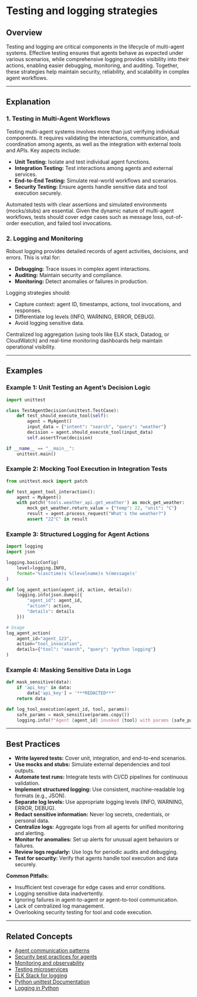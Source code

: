 # Testing and logging strategies

## Overview

Testing and logging are critical components in the lifecycle of multi-agent systems. Effective testing ensures that agents behave as expected under various scenarios, while comprehensive logging provides visibility into their actions, enabling easier debugging, monitoring, and auditing. Together, these strategies help maintain security, reliability, and scalability in complex agent workflows.

---

## Explanation

### 1. **Testing in Multi-Agent Workflows**

Testing multi-agent systems involves more than just verifying individual components. It requires validating the interactions, communication, and coordination among agents, as well as the integration with external tools and APIs. Key aspects include:

- **Unit Testing:** Isolate and test individual agent functions.
- **Integration Testing:** Test interactions among agents and external services.
- **End-to-End Testing:** Simulate real-world workflows and scenarios.
- **Security Testing:** Ensure agents handle sensitive data and tool execution securely.

Automated tests with clear assertions and simulated environments (mocks/stubs) are essential. Given the dynamic nature of multi-agent workflows, tests should cover edge cases such as message loss, out-of-order execution, and failed tool invocations.

### 2. **Logging and Monitoring**

Robust logging provides detailed records of agent activities, decisions, and errors. This is vital for:

- **Debugging:** Trace issues in complex agent interactions.
- **Auditing:** Maintain security and compliance.
- **Monitoring:** Detect anomalies or failures in production.

Logging strategies should:

- Capture context: agent ID, timestamps, actions, tool invocations, and responses.
- Differentiate log levels (INFO, WARNING, ERROR, DEBUG).
- Avoid logging sensitive data.

Centralized log aggregation (using tools like ELK stack, Datadog, or CloudWatch) and real-time monitoring dashboards help maintain operational visibility.

---

## Examples

### Example 1: **Unit Testing an Agent’s Decision Logic**

```python
import unittest

class TestAgentDecision(unittest.TestCase):
    def test_should_execute_tool(self):
        agent = MyAgent()
        input_data = {"intent": "search", "query": "weather"}
        decision = agent.should_execute_tool(input_data)
        self.assertTrue(decision)

if __name__ == "__main__":
    unittest.main()
```

### Example 2: **Mocking Tool Execution in Integration Tests**

```python
from unittest.mock import patch

def test_agent_tool_interaction():
    agent = MyAgent()
    with patch('tools.weather_api.get_weather') as mock_get_weather:
        mock_get_weather.return_value = {"temp": 22, "unit": "C"}
        result = agent.process_request("What's the weather?")
        assert "22°C" in result
```

### Example 3: **Structured Logging for Agent Actions**

```python
import logging
import json

logging.basicConfig(
    level=logging.INFO,
    format='%(asctime)s %(levelname)s %(message)s'
)

def log_agent_action(agent_id, action, details):
    logging.info(json.dumps({
        "agent_id": agent_id,
        "action": action,
        "details": details
    }))

# Usage
log_agent_action(
    agent_id="agent_123",
    action="tool_invocation",
    details={"tool": "search", "query": "python logging"}
)
```

### Example 4: **Masking Sensitive Data in Logs**

```python
def mask_sensitive(data):
    if 'api_key' in data:
        data['api_key'] = '***REDACTED***'
    return data

def log_tool_execution(agent_id, tool, params):
    safe_params = mask_sensitive(params.copy())
    logging.info(f"Agent {agent_id} invoked {tool} with params {safe_params}")
```

---

## Best Practices

- **Write layered tests:** Cover unit, integration, and end-to-end scenarios.
- **Use mocks and stubs:** Simulate external dependencies and tool outputs.
- **Automate test runs:** Integrate tests with CI/CD pipelines for continuous validation.
- **Implement structured logging:** Use consistent, machine-readable log formats (e.g., JSON).
- **Separate log levels:** Use appropriate logging levels (INFO, WARNING, ERROR, DEBUG).
- **Redact sensitive information:** Never log secrets, credentials, or personal data.
- **Centralize logs:** Aggregate logs from all agents for unified monitoring and alerting.
- **Monitor for anomalies:** Set up alerts for unusual agent behaviors or failures.
- **Review logs regularly:** Use logs for periodic audits and debugging.
- **Test for security:** Verify that agents handle tool execution and data securely.

**Common Pitfalls:**

- Insufficient test coverage for edge cases and error conditions.
- Logging sensitive data inadvertently.
- Ignoring failures in agent-to-agent or agent-to-tool communication.
- Lack of centralized log management.
- Overlooking security testing for tool and code execution.

---

## Related Concepts

- [Agent communication patterns](./agent-communication.md)
- [Security best practices for agents](./agent-security.md)
- [Monitoring and observability](https://martinfowler.com/articles/observability.html)
- [Testing microservices](https://martinfowler.com/articles/microservice-testing/)
- [ELK Stack for logging](https://www.elastic.co/what-is/elk-stack)
- [Python unittest Documentation](https://docs.python.org/3/library/unittest.html)
- [Logging in Python](https://docs.python.org/3/library/logging.html)
